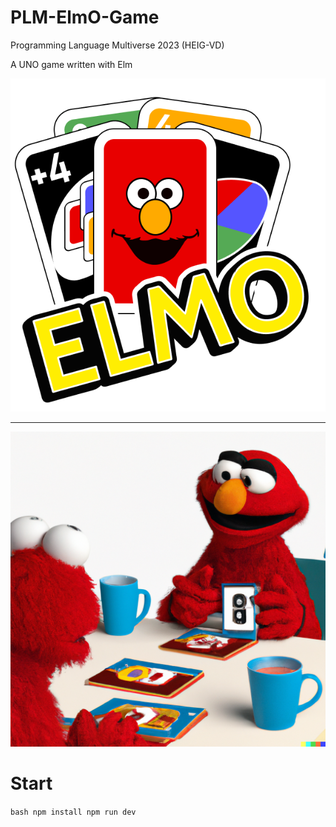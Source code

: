 # PLM-ElmO-Game

Programming Language Multiverse 2023 (HEIG-VD)

A UNO game written with Elm

![Elmo](./docs/elmo.png)

<hr/>


![Logo](./docs/logo.png)

# Start
``bash
npm install
npm run dev
``
